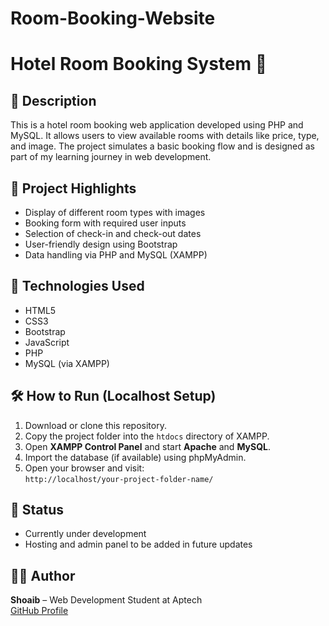 # Room-Booking-Website
# Hotel Room Booking System 🏨

## 📌 Description
This is a hotel room booking web application developed using PHP and MySQL. It allows users to view available rooms with details like price, type, and image. The project simulates a basic booking flow and is designed as part of my learning journey in web development.

## 📁 Project Highlights
- Display of different room types with images
- Booking form with required user inputs
- Selection of check-in and check-out dates
- User-friendly design using Bootstrap
- Data handling via PHP and MySQL (XAMPP)

## 🧰 Technologies Used
- HTML5  
- CSS3  
- Bootstrap  
- JavaScript  
- PHP  
- MySQL (via XAMPP)

## 🛠️ How to Run (Localhost Setup)
1. Download or clone this repository.
2. Copy the project folder into the `htdocs` directory of XAMPP.
3. Open **XAMPP Control Panel** and start **Apache** and **MySQL**.
4. Import the database (if available) using phpMyAdmin.
5. Open your browser and visit:  
   `http://localhost/your-project-folder-name/`

## 🔖 Status
- Currently under development  
- Hosting and admin panel to be added in future updates

## 👨‍💻 Author
**Shoaib** – Web Development Student at Aptech  
[GitHub Profile](https://github.com/shoaib7026)
